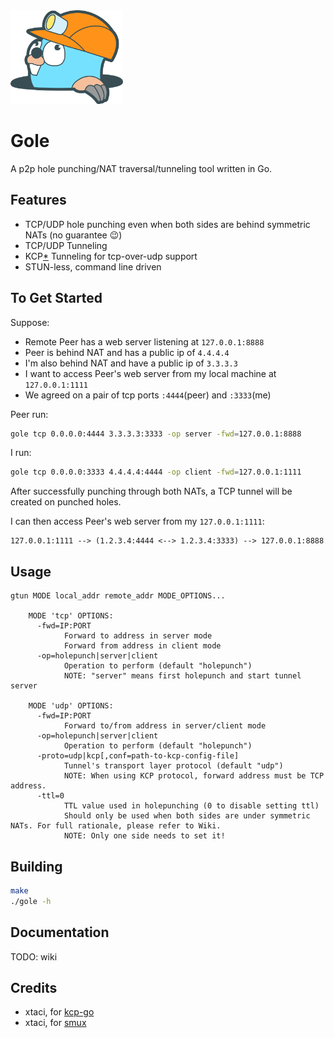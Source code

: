 <img src="goler.png" alt="goler" height="150px" />

# Gole
A p2p hole punching/NAT traversal/tunneling tool written in Go.

## Features
* TCP/UDP hole punching even when both sides are behind symmetric NATs (no guarantee :wink:)
* TCP/UDP Tunneling
* KCP[*](#Credits) Tunneling for tcp-over-udp support
* STUN-less, command line driven

## To Get Started
Suppose:
* Remote Peer has a web server listening at `127.0.0.1:8888`
* Peer is behind NAT and has a public ip of `4.4.4.4`
* I'm also behind NAT and have a public ip of `3.3.3.3`
* I want to access Peer's web server from my local machine at `127.0.0.1:1111`
* We agreed on a pair of tcp ports `:4444`(peer) and `:3333`(me)

Peer run: 
```sh
gole tcp 0.0.0.0:4444 3.3.3.3:3333 -op server -fwd=127.0.0.1:8888
```

I run:
```sh
gole tcp 0.0.0.0:3333 4.4.4.4:4444 -op client -fwd=127.0.0.1:1111
```

After successfully punching through both NATs, a TCP tunnel will be created on punched holes.

I can then access Peer's web server from my `127.0.0.1:1111`:
```
127.0.0.1:1111 --> (1.2.3.4:4444 <--> 1.2.3.4:3333) --> 127.0.0.1:8888
```

## Usage
```
gtun MODE local_addr remote_addr MODE_OPTIONS...

    MODE 'tcp' OPTIONS:
      -fwd=IP:PORT
            Forward to address in server mode
            Forward from address in client mode
      -op=holepunch|server|client
            Operation to perform (default "holepunch")
            NOTE: "server" means first holepunch and start tunnel server

    MODE 'udp' OPTIONS:
      -fwd=IP:PORT
            Forward to/from address in server/client mode
      -op=holepunch|server|client
            Operation to perform (default "holepunch")
      -proto=udp|kcp[,conf=path-to-kcp-config-file]
            Tunnel's transport layer protocol (default "udp")
            NOTE: When using KCP protocol, forward address must be TCP address.
      -ttl=0
            TTL value used in holepunching (0 to disable setting ttl)
            Should only be used when both sides are under symmetric NATs. For full rationale, please refer to Wiki.
            NOTE: Only one side needs to set it!
```

## Building
```sh
make
./gole -h
```

## Documentation
TODO: wiki

## Credits
* xtaci, for [kcp-go](https://github.com/xtaci/kcp-go)
* xtaci, for [smux](https://github.com/xtaci/smux)
